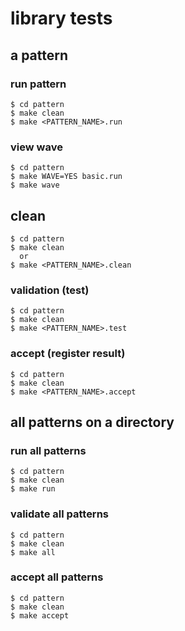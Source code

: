 
library tests
=============

a pattern
---------

### run pattern
```
$ cd pattern
$ make clean
$ make <PATTERN_NAME>.run
```

### view wave
```
$ cd pattern
$ make WAVE=YES basic.run
$ make wave
```

## clean
```
$ cd pattern
$ make clean
  or
$ make <PATTERN_NAME>.clean
```

### validation (test)
```
$ cd pattern
$ make clean
$ make <PATTERN_NAME>.test
```

### accept (register result)
```
$ cd pattern
$ make clean
$ make <PATTERN_NAME>.accept
```


all patterns on a directory
---------------------------

### run all patterns
```
$ cd pattern
$ make clean
$ make run
```

### validate all patterns
```
$ cd pattern
$ make clean
$ make all
```

### accept all patterns
```
$ cd pattern
$ make clean
$ make accept
```

